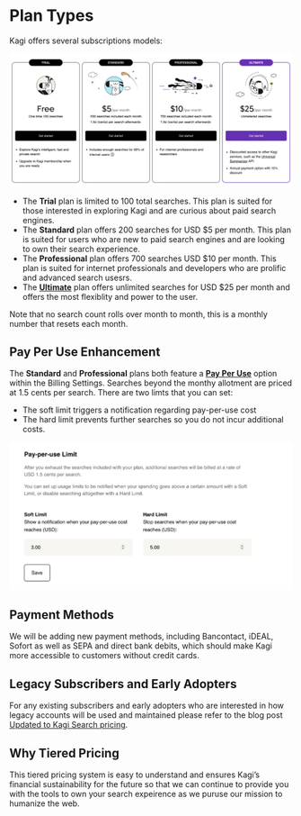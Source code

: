 # Plan Types

Kagi offers several subscriptions models:

![New Plans](media/new_plans.png)

* The **Trial** plan is limited to 100 total searches. This plan is suited for those interested in exploring Kagi and are curious about paid search engines.  
* The **Standard** plan offers 200 searches for USD $5 per month. This plan is suited for users who are new to paid search engines and are looking to own their search experience. 
* The **Professional** plan offers 700 searches USD $10 per month. This plan is suited for internet professionals and developers who are prolific and advanced search usesrs. 
* The [**Ultimate**](./plans/ultimate-plan.md) plan offers unlimited searches for USD $25 per month and offers the most flexiblity and power to the user. 

<!--- 
In addition to the individual plans we also offer multi-user plans:

![Bundled Plans](media/bundled_plans.png)

* The **Duo** plan offers 1,000 searchs at USD $14 per month making it ideal for couples.
* The **Family Plan** offers 1,500 searches at USD $20 per month and features kid focused features and protections making it ideal for entire families to enjoy Kagi. -->


Note that no search count rolls over month to month, this is a monthly number that resets each month. 

## Pay Per Use Enhancement 
The **Standard** and **Professional** plans both feature a [**Pay Per Use**](https://kagi.com/settings?p=billing) option within the Billing Settings. Searches beyond the monthy allotment are priced at 1.5 cents per search. There are two limts that you can set:
* The soft limit triggers a notification regarding pay-per-use cost
* The hard limit prevents further searches so you do not incur additional costs. 

![Pay Per Use](media/pay_per_use.png)

## Payment Methods
We will be adding new payment methods, including Bancontact, iDEAL, Sofort as well as SEPA and direct bank debits, which should make Kagi more accessible to customers without credit cards.

## Legacy Subscribers and Early Adopters 
For any existing subscribers and early adopters who are interested in how legacy accounts will be used and maintained please refer to the blog post [Updated to Kagi Search pricing](https://blog.kagi.com/update-kagi-search-pricing).

## Why Tiered Pricing
This tiered pricing system is easy to understand and ensures Kagi’s financial sustainability for the future so that we can continue to provide you with the tools to own your search expeirence as we puruse our mission to humanize the web. 